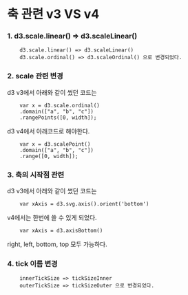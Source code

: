 # 축 관련 v3 VS v4

### 1. d3.scale.linear() => d3.scaleLinear()


        d3.scale.linear() => d3.scaleLinear()
        d3.scale.ordinal() => d3.scaleOrdinal() 으로 변경되었다.


### 2. scale 관련 변경


d3 v3에서 아래와 같이 썼던 코드는

        var x = d3.scale.ordinal()
        .domain(["a", "b", "c"])
        .rangePoints([0, width]);


d3 v4에서 아래코드로 해야한다.

        var x = d3.scalePoint()
        .domain(["a", "b", "c"])
        .range([0, width]);


### 3. 축의 시작점 관련

d3 v3에서 아래와 같이 썼던 코드는

        var xAxis = d3.svg.axis().orient('bottom')


v4에서는 한번에 쓸 수 있게 되었다.

        var xAxis = d3.axisBottom()


right, left, bottom, top 모두 가능하다.


### 4. tick 이름 변경

        innerTickSize => tickSizeInner
        outerTickSize => tickSizeOuter 으로 변경되었다.